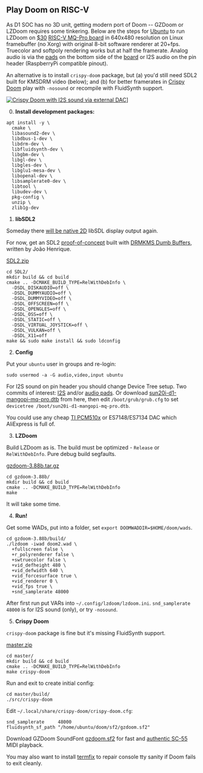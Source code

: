## Play Doom on RISC-V

As D1 SOC has no 3D unit, getting modern port of Doom -- GZDoom or LZDoom requires some tinkering. Below are the steps for [Ubuntu](https://ubuntu.com/download/risc-v) to run LZDoom on [$30](https://www.aliexpress.com/item/1005004157984532.html) [RISC-V MQ-Pro board](https://mangopi.org/mqpro) in 640x480 resolution on Linux framebuffer (no Xorg) with original 8-bit software renderer at 20+fps. Truecolor and softpoly rendering works but at half the framerate. Analog audio is via the [pads](https://mangopi.org/mqpro#spectification) on the bottom side of the [board](https://linux-sunxi.org/MangoPi_MQ-Pro) or I2S audio on the pin header (RaspberryPi compatible pinout).

An alternative is to install `crispy-doom` package, but (a) you'd still need SDL2 built for KMSDRM video (below); and (b) for better framerates in [Crispy Doom](https://github.com/fabiangreffrath/crispy-doom) play with `-nosound` or recompile with FluidSynth support.

[![Crispy Doom with I2S sound via external DAC](https://img.youtube.com/vi/DicVTGy9wUw/hqdefault.jpg)](https://youtu.be/DicVTGy9wUw)]

0. **Install development packages:**
```
apt install -y \
  cmake \
  libasound2-dev \
  libdbus-1-dev \
  libdrm-dev \
  libfluidsynth-dev \
  libgbm-dev \
  libgl-dev \
  libgles-dev \
  libglu1-mesa-dev \
  libopenal-dev \
  libsamplerate0-dev \
  libtool \
  libudev-dev \
  pkg-config \
  unzip \
  zlib1g-dev
```

1. **libSDL2**

Someday there [will be native 2D](https://github.com/libsdl-org/SDL/issues/6570#issuecomment-1323154215) libSDL display output again.

For now, get an SDL2 [proof-of-concept](https://github.com/libsdl-org/SDL/issues/6570#issuecomment-1363905944)
built with [DRMKMS Dumb Buffers](https://github.com/JohnnyonFlame/SDL-dumbbuffers), written by João Henrique.

[SDL2.zip](https://github.com/JohnnyonFlame/SDL-dumbbuffers/archive/refs/heads/SDL2.zip)
```
cd SDL2/
mkdir build && cd build
cmake .. -DCMAKE_BUILD_TYPE=RelWithDebInfo \
  -DSDL_DISKAUDIO=off \
  -DSDL_DUMMYAUDIO=off \
  -DSDL_DUMMYVIDEO=off \
  -DSDL_OFFSCREEN=off \
  -DSDL_OPENGLES=off \
  -DSDL_OSS=off \
  -DSDL_STATIC=off \
  -DSDL_VIRTUAL_JOYSTICK=off \
  -DSDL_VULKAN=off \
  -DSDL_X11=off
make && sudo make install && sudo ldconfig
```

2. **Config**

Put your `ubuntu` user in groups and re-login:
```
sudo usermod -a -G audio,video,input ubuntu
```

For I2S sound on pin header you should change Device Tree setup. Two commits of interest: [I2S](https://github.com/arkadijs/linux/commit/58919d94dc9d5f6833ee051601d17943832b5fc0)
and/or [audio pads](https://github.com/arkadijs/linux/commit/db268af4aad66f870562c3e92c02cfa0f9535298).
Or download [sun20i-d1-mangopi-mq-pro.dtb](https://github.com/arkadijs/riscv-doom/raw/main/sun20i-d1-mangopi-mq-pro.dtb) from here, then
edit `/boot/grub/grub.cfg` to set `devicetree /boot/sun20i-d1-mangopi-mq-pro.dtb`.

You could use any cheap [TI PCM510x](https://www.aliexpress.com/item/1005002898278583.html) or ES7148/ES7134 DAC which AliExpress is full of.

3. **LZDoom**

Build LZDoom as is. The build must be optimized - `Release` or `RelWithDebInfo`. Pure debug build segfaults.

[gzdoom-3.88b.tar.gz](https://github.com/drfrag666/gzdoom/archive/refs/tags/3.88b.tar.gz)
```
cd gzdoom-3.88b/
mkdir build && cd build
cmake .. -DCMAKE_BUILD_TYPE=RelWithDebInfo
make
```
It will take some time.

4. **Run!**

Get some WADs, put into a folder, set `export DOOMWADDIR=$HOME/doom/wads`.
```
cd gzdoom-3.88b/build/
./lzdoom -iwad doom2.wad \
  +fullscreen false \
  +r_polyrenderer false \
  +swtruecolor false \
  +vid_defheight 480 \
  +vid_defwidth 640 \
  +vid_forcesurface true \
  +vid_renderer 0 \
  +vid_fps true \
  +snd_samplerate 48000
```
After first run put VARs into `~/.config/lzdoom/lzdoom.ini`. `snd_samplerate 48000` is for I2S sound (only), or try `-nosound`.

5. **Crispy Doom**

`crispy-doom` package is fine but it's missing FluidSynth support.

[master.zip](https://github.com/fabiangreffrath/crispy-doom/archive/refs/tags/master.zip)
```
cd master/
mkdir build && cd build
cmake .. -DCMAKE_BUILD_TYPE=RelWithDebInfo
make crispy-doom
```

Run and exit to create initial config:

```
cd master/build/
./src/crispy-doom
```

Edit `~/.local/share/crispy-doom/crispy-doom.cfg`:

```
snd_samplerate     48000
fluidsynth_sf_path "/home/ubuntu/doom/sf2/gzdoom.sf2"
```

Download GZDoom SoundFont [gzdoom.sf2](https://github.com/ZDoom/gzdoom/raw/master/soundfont/gzdoom.sf2) for fast and [authentic SC-55](https://www.vogons.org/viewtopic.php?f=9&t=45600) MIDI playback.


You may also want to install [termfix](https://github.com/hobbitalastair/termfix) to repair console tty sanity if Doom fails to exit cleanly.
